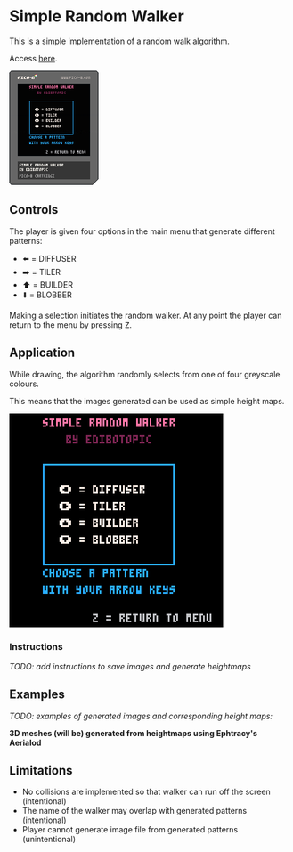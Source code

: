 # Simple Random Walker

This is a simple implementation of a random walk algorithm.

Access [here](https://edibotopic.github.io/simple-random-walker/).

![Cover image](/simple-random-walker/simple-random-walker.p8.png "Cover image for pico-8 cart")

## Controls

The player is given four options in the main menu that generate different patterns:

- ⬅️ = DIFFUSER
- ➡️ = TILER
- ⬆️ = BUILDER
- ⬇️ = BLOBBER

Making a selection initiates the random walker.
At any point the player can return to the menu by pressing <kbd>Z</kbd>.

## Application

While drawing, the algorithm randomly selects from one of four greyscale colours.

This means that the images generated can be used as simple height maps.

![Example of builder pattern](/simple-random-walker/builder.gif "Example of builder pattern")

### Instructions

*TODO: add instructions to save images and generate heightmaps*

## Examples

*TODO: examples of generated images and corresponding height maps:*

**3D meshes (will be) generated from heightmaps using Ephtracy's Aerialod**

## Limitations

- No collisions are implemented so that walker can run off the screen (intentional)
- The name of the walker may overlap with generated patterns (intentional)
- Player cannot generate image file from generated patterns (unintentional)
